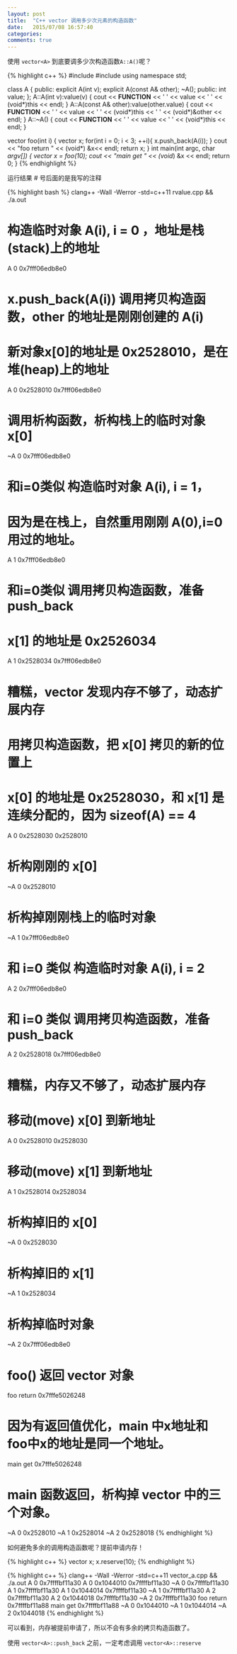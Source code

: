 ```yaml
---
layout: post
title:  "C++ vector 调用多少次元素的构造函数"
date:   2015/07/08 16:57:40
categories:
comments: true
---
```


使用 `vector<A>` 到底要调多少次构造函数`A::A()`呢？


{% highlight c++ %}
#include <iostream>
#include <vector>
using namespace std;

class A {
public:
    explicit A(int v);
    explicit A(const A& other);
    ~A();
public:
    int value;
};
A::A(int v):value(v)
{
    cout << __FUNCTION__
         << ' ' << value
         << ' ' << (void*)this
         << endl;
}
A::A(const A& other):value(other.value)
{
    cout << __FUNCTION__
         << ' ' << value
         << ' ' << (void*)this
         << ' ' << (void*)&other
         << endl;
}
A::~A()
{
    cout << __FUNCTION__
         << ' ' << value
         << ' ' << (void*)this
         << endl;
}

vector<A> foo(int i)
{
    vector<A> x;
    for(int i = 0; i < 3; ++i){
        x.push_back(A(i));
    }
    cout << "foo return " << (void*) &x<< endl;
    return x;
}
int main(int argc, char *argv[])
{
    vector<A> x = foo(10);
    cout << "main get " << (void*) &x << endl;
    return 0;
}
{% endhighlight %}

运行结果 # 号后面的是我写的注释


{% highlight bash %}
clang++ -Wall -Werror -std=c++11 rvalue.cpp && ./a.out
# 构造临时对象 A(i), i = 0 ，地址是栈(stack)上的地址
A 0 0x7fff06edb8e0
# x.push_back(A(i)) 调用拷贝构造函数，other 的地址是刚刚创建的 A(i)
# 新对象x[0]的地址是 0x2528010，是在堆(heap)上的地址
A 0 0x2528010 0x7fff06edb8e0
# 调用析构函数，析构栈上的临时对象 x[0]
~A 0 0x7fff06edb8e0
# 和i=0类似 构造临时对象 A(i), i = 1，
# 因为是在栈上，自然重用刚刚 A(0),i=0 用过的地址。
A 1 0x7fff06edb8e0
# 和i=0类似 调用拷贝构造函数，准备 push_back
# x[1] 的地址是 0x2526034
A 1 0x2528034 0x7fff06edb8e0
# 糟糕，vector 发现内存不够了，动态扩展内存
# 用拷贝构造函数，把 x[0] 拷贝的新的位置上
# x[0] 的地址是 0x2528030，和 x[1] 是连续分配的，因为 sizeof(A) == 4
A 0 0x2528030 0x2528010
# 析构刚刚的 x[0]
~A 0 0x2528010
# 析构掉刚刚栈上的临时对象
~A 1 0x7fff06edb8e0
# 和 i=0 类似 构造临时对象 A(i), i = 2
A 2 0x7fff06edb8e0
# 和 i=0 类似 调用拷贝构造函数，准备 push_back
A 2 0x2528018 0x7fff06edb8e0
# 糟糕，内存又不够了，动态扩展内存
# 移动(move) x[0] 到新地址
A 0 0x2528010 0x2528030
# 移动(move) x[1] 到新地址
A 1 0x2528014 0x2528034
# 析构掉旧的 x[0]
~A 0 0x2528030
# 析构掉旧的 x[1]
~A 1 0x2528034
# 析构掉临时对象
~A 2 0x7fff06edb8e0
# foo() 返回 vector<A> 对象
foo return 0x7fffe5026248
# 因为有返回值优化，main 中x地址和 foo中x的地址是同一个地址。
main get 0x7fffe5026248
# main 函数返回，析构掉 vector 中的三个对象。
~A 0 0x2528010
~A 1 0x2528014
~A 2 0x2528018
{% endhighlight %}


如何避免多余的调用构造函数呢？提前申请内存！


{% highlight c++ %}
    vector<A> x;
    x.reserve(10);
{% endhighlight %}


{% highlight c++ %}
clang++ -Wall -Werror -std=c++11 vector_a.cpp && ./a.out
A 0 0x7ffffbf11a30
A 0 0x1044010 0x7ffffbf11a30
~A 0 0x7ffffbf11a30
A 1 0x7ffffbf11a30
A 1 0x1044014 0x7ffffbf11a30
~A 1 0x7ffffbf11a30
A 2 0x7ffffbf11a30
A 2 0x1044018 0x7ffffbf11a30
~A 2 0x7ffffbf11a30
foo return 0x7ffffbf11a88
main get 0x7ffffbf11a88
~A 0 0x1044010
~A 1 0x1044014
~A 2 0x1044018
{% endhighlight %}

可以看到，内存被提前申请了，所以不会有多余的拷贝构造函数了。


使用 `vector<A>::push_back` 之前，一定考虑调用 `vector<A>::reserve`
